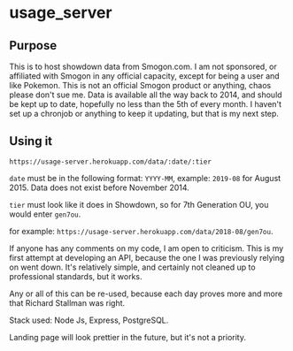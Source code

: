 # usage_server

## Purpose

This is to host showdown data from Smogon.com. I am not sponsored, or affiliated with Smogon in any official capacity, except for being a user and like Pokemon. This is not an official Smogon product or anything, chaos please don't sue me. Data is available all the way back to 2014, and should be kept up to date, hopefully no less than the 5th of every month. I haven't set up a chronjob or anything to keep it updating, but that is my next step.

## Using it

`https://usage-server.herokuapp.com/data/:date/:tier`

`date` must be in the following format: `YYYY-MM`, example: `2019-08` for August 2015. Data does not exist before November 2014.

`tier` must look like it does in Showdown, so for 7th Generation OU, you would enter `gen7ou`. 

for example: `https://usage-server.herokuapp.com/data/2018-08/gen7ou`.


If anyone has any comments on my code, I am open to criticism. This is my first attempt at developing an API, because the one I was previously relying on went down. It's relatively simple, and certainly not cleaned up to professional standards, but it works.

Any or all of this can be re-used, because each day proves more and more that Richard Stallman was right. 

Stack used: Node Js, Express, PostgreSQL. 

Landing page will look prettier in the future, but it's not a priority.